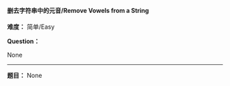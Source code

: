 #### 删去字符串中的元音/Remove Vowels from a String
**难度：** 简单/Easy

**Question：** 

None

------

**题目：** 
None
